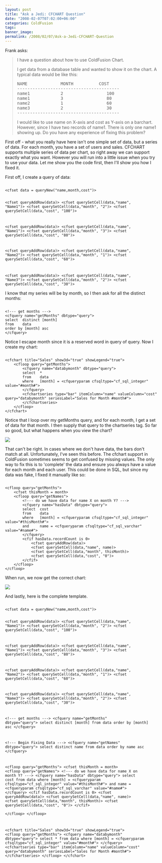```yaml
---
layout: post
title: "Ask a Jedi: CFCHART Question"
date: "2008-02-07T07:02:00+06:00"
categories: ColdFusion 
tags: 
banner_image: 
permalink: /2008/02/07/Ask-a-Jedi-CFCHART-Question
---
```


Frank asks:

<blockquote>
<p>
I have a question about how to use ColdFusion Chart.

I get data from a database table and wanted to show it on the chart. A typical data would be like this:

<pre>
NAME             MONTH          COST
----------------------------------------
name1            2                 100
name1            3                 80
name2            1                 60
name3            2                 30
----------------------------------------
</pre>

I would like to use name on X-axis and cost as Y-axis on a barchart.  However, since I have two records of name1.
There is only one name1 showing up.  Do you have any experience of fixing this problem?
</p>
</blockquote>

First off - what you really have here isn't one simple set of data, but a series of data. For each month, you have a set of users and sales. CFCHART supports multiple series of data per chart, so right away we can support exactly what you want. However you will run into a little issue when you try to use your data. Let me show you the code first, then I'll show you how I fixed it.
<!--more-->
First off, I create a query of data:

<code>
&lt;cfset data = queryNew("name,month,cost")&gt;

&lt;cfset queryAddRow(data)&gt;
&lt;cfset querySetCell(data,"name", "Name1")&gt;
&lt;cfset querySetCell(data,"month", "2")&gt;
&lt;cfset querySetCell(data,"cost", "100")&gt;

&lt;cfset queryAddRow(data)&gt;
&lt;cfset querySetCell(data,"name", "Name1")&gt;
&lt;cfset querySetCell(data,"month", "3")&gt;
&lt;cfset querySetCell(data,"cost", "80")&gt;

&lt;cfset queryAddRow(data)&gt;
&lt;cfset querySetCell(data,"name", "Name2")&gt;
&lt;cfset querySetCell(data,"month", "1")&gt;
&lt;cfset querySetCell(data,"cost", "60")&gt;

&lt;cfset queryAddRow(data)&gt;
&lt;cfset querySetCell(data,"name", "Name3")&gt;
&lt;cfset querySetCell(data,"month", "2")&gt;
&lt;cfset querySetCell(data,"cost", "30")&gt;
</code>

I know that my series will be by month, so I then ask for all the distinct months:

<code>
&lt;!--- get months ---&gt;
&lt;cfquery name="getMonths" dbtype="query"&gt;
select	distinct [month]
from	data
order by [month] asc
&lt;/cfquery&gt;
</code>

Notice I escape month since it is a reserved word in query of query. Now I create my chart:

<code>
&lt;cfchart title="Sales" show3d="true" showLegend="true"&gt;
	&lt;cfloop query="getMonths"&gt;
		&lt;cfquery name="databymonth" dbtype="query"&gt;
		select	*
		from	data
		where	[month] = &lt;cfqueryparam cfsqltype="cf_sql_integer" value="#month#"&gt;
		&lt;/cfquery&gt;
		&lt;cfchartseries type="bar" itemColumn="name" valueColumn="cost" query="databymonth" seriesLabel="Sales for Month #month#"&gt;
		&lt;/cfchartseries&gt;
	&lt;/cfloop&gt;
&lt;/cfchart&gt;
</code>

Notice that I loop over my getMonths query, and for each month, I get a set of data for that month. I then supply that query to the chartseries tag. So far so good, but what happens when you view the chart?


<img src="https://static.raymondcamden.com/images/Picture%2016.png">

That can't be right. In cases where we don't have data, the bars don't match at all. Unfortunately, I've seen this before. The cfchart support in ColdFusion sometimes seems to get confused by missing values. The only way to fix this is to 'complete' the data and ensure you always have a value for each month and each user. This could be done in SQL, but since my data was fake, I fixed it manually like so:

<code>
&lt;cfloop query="getMonths"&gt;
	&lt;cfset thisMonth = month&gt;
	&lt;cfloop query="getNames"&gt;
		&lt;!--- do we have data for name X on month Y? ---&gt;
		&lt;cfquery name="hasData" dbtype="query"&gt;
		select	cost
		from	data
		where	[month] = &lt;cfqueryparam cfsqltype="cf_sql_integer" value="#thisMonth#"&gt;
		and		name = &lt;cfqueryparam cfsqltype="cf_sql_varchar" value="#name#"&gt;
		&lt;/cfquery&gt;
		&lt;cfif hasData.recordCount is 0&gt;
			&lt;cfset queryAddRow(data)&gt;
			&lt;cfset querySetCell(data,"name", name)&gt;
			&lt;cfset querySetCell(data,"month", thisMonth)&gt;
			&lt;cfset querySetCell(data,"cost", "0")&gt;
		&lt;/cfif&gt;	
	&lt;/cfloop&gt;
&lt;/cfloop&gt;
</code>

When run, we now get the correct chart:

<img src="https://static.raymondcamden.com/images/cfjedi/Picture%2024.png">

And lastly, here is the complete template.

<code>
&lt;cfset data = queryNew("name,month,cost")&gt;

&lt;cfset queryAddRow(data)&gt;
&lt;cfset querySetCell(data,"name", "Name1")&gt;
&lt;cfset querySetCell(data,"month", "2")&gt;
&lt;cfset querySetCell(data,"cost", "100")&gt;

&lt;cfset queryAddRow(data)&gt;
&lt;cfset querySetCell(data,"name", "Name1")&gt;
&lt;cfset querySetCell(data,"month", "3")&gt;
&lt;cfset querySetCell(data,"cost", "80")&gt;

&lt;cfset queryAddRow(data)&gt;
&lt;cfset querySetCell(data,"name", "Name2")&gt;
&lt;cfset querySetCell(data,"month", "1")&gt;
&lt;cfset querySetCell(data,"cost", "60")&gt;

&lt;cfset queryAddRow(data)&gt;
&lt;cfset querySetCell(data,"name", "Name3")&gt;
&lt;cfset querySetCell(data,"month", "2")&gt;
&lt;cfset querySetCell(data,"cost", "30")&gt;

&lt;!--- get months ---&gt;
&lt;cfquery name="getMonths" dbtype="query"&gt;
select	distinct [month]
from	data
order by [month] asc
&lt;/cfquery&gt;

&lt;!--- Begin Fixing Data ---&gt;
&lt;cfquery name="getNames" dbtype="query"&gt;
select	distinct name
from	data
order by name asc
&lt;/cfquery&gt;

&lt;cfloop query="getMonths"&gt;
	&lt;cfset thisMonth = month&gt;
	&lt;cfloop query="getNames"&gt;
		&lt;!--- do we have data for name X on month Y? ---&gt;
		&lt;cfquery name="hasData" dbtype="query"&gt;
		select	cost
		from	data
		where	[month] = &lt;cfqueryparam cfsqltype="cf_sql_integer" value="#thisMonth#"&gt;
		and		name = &lt;cfqueryparam cfsqltype="cf_sql_varchar" value="#name#"&gt;
		&lt;/cfquery&gt;
		&lt;cfif hasData.recordCount is 0&gt;
			&lt;cfset queryAddRow(data)&gt;
			&lt;cfset querySetCell(data,"name", name)&gt;
			&lt;cfset querySetCell(data,"month", thisMonth)&gt;
			&lt;cfset querySetCell(data,"cost", "0")&gt;
		&lt;/cfif&gt;	
	&lt;/cfloop&gt;
&lt;/cfloop&gt;

&lt;cfchart title="Sales" show3d="true" showLegend="true"&gt;
	&lt;cfloop query="getMonths"&gt;
		&lt;cfquery name="databymonth" dbtype="query"&gt;
		select	*
		from	data
		where	[month] = &lt;cfqueryparam cfsqltype="cf_sql_integer" value="#month#"&gt;
		&lt;/cfquery&gt;
		&lt;cfchartseries type="bar" itemColumn="name" valueColumn="cost" query="databymonth" seriesLabel="Sales for Month #month#"&gt;
		&lt;/cfchartseries&gt;
	&lt;/cfloop&gt;
&lt;/cfchart&gt;
</code>